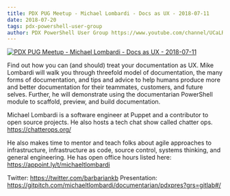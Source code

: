 ```yaml
---
title: PDX PUG Meetup - Michael Lombardi - Docs as UX - 2018-07-11
date: 2018-07-20
tags: pdx-powershell-user-group
author: PDX PowerShell User Group https://www.youtube.com/channel/UCaLRsNTXI-cLLIvi3apLcSw
---
```


[![PDX PUG Meetup - Michael Lombardi - Docs as UX - 2018-07-11](https://i1.ytimg.com/vi/8jqwXzBB1iE/hqdefault.jpg "PDX PUG Meetup - Michael Lombardi - Docs as UX - 2018-07-11")](https://www.youtube.com/watch?v=8jqwXzBB1iE)

Find out how you can (and should) treat your documentation as UX. Mike Lombardi will walk you through threefold model of documentation, the many forms of documentation, and tips and advice to help humans produce more and better documentation for their teammates, customers, and future selves. Further, he will demonstrate using the documentarian PowerShell module to scaffold, preview, and build documentation.

Michael Lombardi is a software engineer at Puppet and a contributor to open source projects. He also hosts a tech chat show called chatter ops.
https://chatterops.org/

He also makes time to mentor and teach folks about agile approaches to infrastructure, infrastructure as code, source control, systems thinking, and general engineering. He has open office hours listed here: https://appoint.ly/t/michaeltlombardi

Twitter: https://twitter.com/barbariankb
Presentation: https://gitpitch.com/michaeltlombardi/documentarian/pdxpres?grs=gitlab#/
